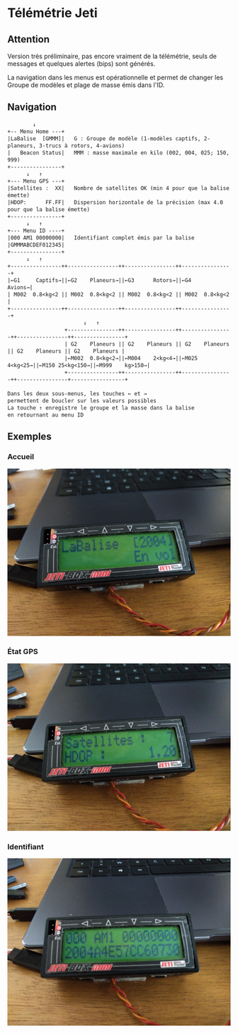 # Télémétrie Jeti


## Attention
Version très préliminaire, pas encore vraiment de la télémétrie, seuls de messages et quelques alertes (bips) sont générés.

La navigation dans les menus est opérationnelle et permet de changer les Groupe de modèles et plage de masse émis dans l'ID.

## Navigation

```
        ↓
+-- Menu Home ---+
|LaBalise  [GMMM]|   G : Groupe de modèle (1-modèles captifs, 2-planeurs, 3-trucs à rotors, 4-avions)
|   Beacon Status|   MMM : masse maximale en kilo (002, 004, 025; 150, 999)
+----------------+
      ↓   ↑
+--- Menu GPS ---+
|Satellites :  XX|   Nombre de satellites OK (min 4 pour que la balise émette)
|HDOP:      FF.FF|   Dispersion horizontale de la précision (max 4.0 pour que la balise émette)
+----------------+
      ↓   ↑
+--- Menu ID ----+
|000 AM1 00000000|   Identifiant complet émis par la balise
|GMMMABCDEF012345|
+----------------+
      ↓   ↑
+----------------++----------------++----------------++----------------+
|←G1     Captifs→||←G2    Planeurs→||←G3      Rotors→||←G4      Avions→|
| M002  0.8<kg<2 || M002  0.8<kg<2 || M002  0.8<kg<2 || M002  0.8<kg<2 |
+----------------++----------------++----------------++----------------+
                        ↓   ↑
                  +----------------++----------------++----------------++----------------++----------------+
                  | G2    Planeurs || G2    Planeurs || G2    Planeurs || G2    Planeurs || G2    Planeurs |
                  |←M002  0.8<kg<2→||←M004    2<kg<4→||←M025   4<kg<25→||←M150 25<kg<150→||←M999    kg>150→|
                  +----------------++----------------++----------------++----------------+-----------------+

Dans les deux sous-menus, les touches ← et →
permettent de boucler sur les valeurs possibles
La touche ↑ enregistre le groupe et la masse dans la balise
en retournant au menu ID
```

## Exemples

### Accueil
<img src="IMG_20210428_161415_r.jpg">

### État GPS
<img src="IMG_20210428_161437_r.jpg">

### Identifiant
<img src="IMG_20210428_161426_r.jpg">